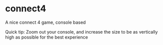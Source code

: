 # connect4

A nice connect 4 game, console based


Quick tip: Zoom out your console, and increase the size to be as vertically high as possible for the best experience
